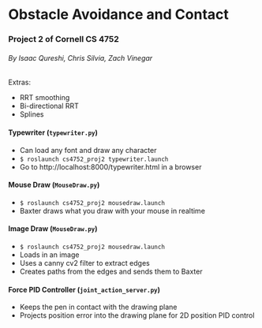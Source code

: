 # Obstacle Avoidance and Contact

### Project 2 of Cornell CS 4752
###### By Isaac Qureshi, Chris Silvia, Zach Vinegar



Extras:
* RRT smoothing
* Bi-directional RRT
* Splines


#### Typewriter (`typewriter.py`)

* Can load any font and draw any character
* `$ roslaunch cs4752_proj2 typewriter.launch`
* Go to http://localhost:8000/typewriter.html in a browser

#### Mouse Draw (`MouseDraw.py`)

* `$ roslaunch cs4752_proj2 mousedraw.launch`
* Baxter draws what you draw with your mouse in realtime

#### Image Draw (`MouseDraw.py`)

* `$ roslaunch cs4752_proj2 mousedraw.launch`
* Loads in an image
* Uses a canny cv2 filter to extract edges
* Creates paths from the edges and sends them to Baxter

#### Force PID Controller (`joint_action_server.py`)

* Keeps the pen in contact with the drawing plane
* Projects position error into the drawing plane for 2D position PID control

